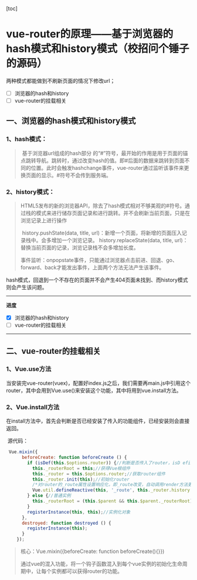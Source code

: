 [toc]

# vue-router的原理——基于浏览器的hash模式和history模式（校招问个锤子的源码）

两种模式都能做到不刷新页面的情况下修改url；

- [ ] 浏览器的hash和history
- [ ] vue-router的挂载相关

## 一、浏览器的hash模式和history模式

### 1、hash模式：

> ​	基于浏览器url组成的hash部分 的“#”符号，最开始的作用是用于页面的锚点跳转导航。跳转时，通过改变hash的值。
> ​	即#后面的数据来跳转到页面不同的位置。此时会触发hashchange事件，vue-router通过监听该事件来更换页面的显示。#符号不会传到服务端。

### 2、history模式：

> ​	HTML5发布的新的浏览器API，除去了hash模式相对不够美观的#符号。通过栈的模式来进行储存页面记录和进行跳转。并不会刷新当前页面，只是在浏览记录上进行操作
>
> ​	history.pushState(data, title, url)：新增一个页面，将新增的页面压入记录栈中。会多增加一个浏览记录。
> ​	history.replaceState(data, title, url)：替换当前页面的记录，浏览记录栈不会多增加长度。
>
> ​	事件监听：onpopstate事件，只能通过浏览器点击前进、回退、go、forward、back才能发出事件，上面两个方法无法产生该事件。

hash模式，回退到一个不存在的页面并不会产生404页面未找到、而history模式则会产生该问题。

---

**进度**

- [x] 浏览器的hash和history
- [ ] vue-router的挂载相关

---



## 二、vue-router的挂载相关

### 1、Vue.use方法

​	当安装完vue-router(vuex)，配置好index.js之后，我们需要再main.js中引用这个router，其中会用到Vue.use()来安装这个功能，其中将用到vue.install方法。

### 2、Vue.install方法

​	在install方法中，首先会判断是否已经安装了传入的功能组件，已经安装则会直接返回。

​	源代码：

```javascript
 Vue.mixin({
      beforeCreate: function beforeCreate () {
        if (isDef(this.$options.router)) {//判断是否传入了router，isD efined?
          this._routerRoot = this;//获得Vue根组件
          this._router = this.$options.router;//获取router组件
          this._router.init(this);//初始化router
          /*对router的_route属性设置响应化，即_route改变，自动调用render方法更新视图*/
          Vue.util.defineReactive(this, '_route', this._router.history.current);
        } else {//普通实例
          this._routerRoot = (this.$parent && this.$parent._routerRoot) || this;
        }
        registerInstance(this, this);//实例化对象
      },
      destroyed: function destroyed () {
        registerInstance(this);
      }
    });
```



> 核心：Vue.mixin({beforeCreate: function beforeCreate(){}})
>
> 通过vue的混入功能，将一个钩子函数混入到每个vue实例的初始化生命周期中，让每个实例都可以获得router的功能。



